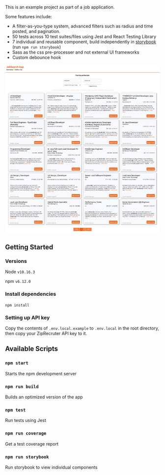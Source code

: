 This is an example project as part of a job application.

Some features include:
- A filter-as-you-type system, advanced filters such as radius and time posted, and pagination.
- 50 tests across 10 test suites/files using Jest and React Testing Library
- 7 individual and reusable component, build independently in [storybook](https://storybook.js.org/) (run `npm run storybook`)
- Sass as the css pre-processer and not external UI frameworks
- Custom debounce hook

![screenshot of application](docs/screenshot.png)
## Getting Started

### Versions
Node `v10.16.3`

npm `v6.12.0`

### Install dependencies
`npm install`

### Setting up API key
Copy the contents of `.env.local.example` to `.env.local` in the root directory, then copy your ZipRecruter API key to it.

## Available Scripts

### `npm start`
Starts the npm development server

### `npm run build`
Builds an optimized version of the app

### `npm test`
Run tests using Jest

### `npm run coverage`
Get a test coverage report

### `npm run storybook`
Run storybook to view individual components